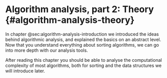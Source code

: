 
# Algorithm analysis, part 2: Theory {#algorithm-analysis-theory}

In chapter @sec:algorithm-analysis-introduction we introduced the ideas behind algorithmic analysis, and explained the basics on an abstract level.
Now that you understand everything about sorting algorithms, we can go into more depth with our analysis tools.

After reading this chapter you should be able to analyse the computational complexity of most algorithms, both for sorting and the data structures we will introduce later.
